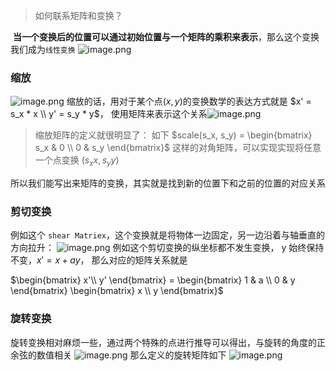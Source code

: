 > 如何联系矩阵和变换？

 **当一个变换后的位置可以通过初始位置与一个矩阵的乘积来表示**，那么这个变换我们成为`线性变换`
![image.png](https://cdn.nlark.com/yuque/0/2022/png/203019/1650289357133-b5a4c1d6-3270-415c-aaba-ce33c72eef43.png#clientId=u40d12415-1566-4&crop=0&crop=0&crop=1&crop=1&from=paste&height=253&id=xfTA4&margin=%5Bobject%20Object%5D&name=image.png&originHeight=506&originWidth=554&originalType=binary&ratio=1&rotation=0&showTitle=false&size=23638&status=done&style=none&taskId=u81e6f0a3-6baa-44df-a2ca-350870e4f4e&title=&width=277)
### 缩放
![image.png](https://cdn.nlark.com/yuque/0/2022/png/203019/1650287940029-08b2bfcc-0a73-469e-ab96-06076a6db4dd.png#clientId=u40d12415-1566-4&crop=0&crop=0&crop=1&crop=1&from=paste&height=165&id=u17e408d7&margin=%5Bobject%20Object%5D&name=image.png&originHeight=368&originWidth=924&originalType=binary&ratio=1&rotation=0&showTitle=false&size=67581&status=done&style=none&taskId=u341134e8-03bb-4e1f-b647-71615e6e913&title=&width=415)
缩放的话，用对于某个点$(x, y)$的变换数学的表达方式就是  $x' = s_x * x \\
y' = s_y * y$，
使用矩阵来表示这个关系![image.png](https://cdn.nlark.com/yuque/0/2022/png/203019/1650287363498-503c739d-943b-469c-9e90-d78857905b8a.png#clientId=u40d12415-1566-4&crop=0&crop=0&crop=1&crop=1&from=paste&height=80&id=u241afe5b&margin=%5Bobject%20Object%5D&name=image.png&originHeight=160&originWidth=468&originalType=binary&ratio=1&rotation=0&showTitle=false&size=26332&status=done&style=none&taskId=u2f096c19-b080-491d-9c8e-a4c910ee9e1&title=&width=234)

> 缩放矩阵的定义就很明显了： 如下
> $scale(s_x, s_y) = 
\begin{bmatrix}
   s_x & 0 \\
   0 & s_y
\end{bmatrix}$
> 这样的对角矩阵，可以实现实现将任意一个点变换  $(s_xx, s_yy)$


所以我们能写出来矩阵的变换，其实就是找到新的位置下和之前的位置的对应关系
### 剪切变换
例如这个 `shear Matriex`，这个变换就是将物体一边固定，另一边沿着与轴垂直的方向拉升：
![image.png](https://cdn.nlark.com/yuque/0/2022/png/203019/1650288384155-c0753852-6b43-477d-bb88-c43fe087e807.png#clientId=u40d12415-1566-4&crop=0&crop=0&crop=1&crop=1&from=paste&height=199&id=ue9706b8c&margin=%5Bobject%20Object%5D&name=image.png&originHeight=398&originWidth=962&originalType=binary&ratio=1&rotation=0&showTitle=false&size=85010&status=done&style=none&taskId=uefe5a27f-f92d-440c-856f-0d365ce2137&title=&width=481)
例如这个剪切变换的纵坐标都不发生变换， y 始终保持不变，$x' = x + ay$， 
那么对应的矩阵关系就是

$\begin{bmatrix}
x'\\
y'
\end{bmatrix} = \begin{bmatrix}
   1 & a \\
   0 & y
\end{bmatrix}
\begin{bmatrix}
   x \\
   y
\end{bmatrix}$


### 旋转变换
旋转变换相对麻烦一些，通过两个特殊的点进行推导可以得出，与旋转的角度的正余弦的数值相关
![image.png](https://cdn.nlark.com/yuque/0/2022/png/203019/1650289592405-31663cbc-6cc1-42cc-ad66-bedba702c4aa.png#clientId=u40d12415-1566-4&crop=0&crop=0&crop=1&crop=1&from=paste&height=269&id=u79eefa5e&margin=%5Bobject%20Object%5D&name=image.png&originHeight=538&originWidth=960&originalType=binary&ratio=1&rotation=0&showTitle=false&size=105234&status=done&style=none&taskId=u363b7876-e281-498f-b2a4-162f34e205b&title=&width=480)
那么定义的旋转矩阵如下
![image.png](https://cdn.nlark.com/yuque/0/2022/png/203019/1650289606695-41ff457c-72f2-4162-a93d-d49e704076a7.png#clientId=u40d12415-1566-4&crop=0&crop=0&crop=1&crop=1&from=paste&height=78&id=u16bb4930&margin=%5Bobject%20Object%5D&name=image.png&originHeight=156&originWidth=466&originalType=binary&ratio=1&rotation=0&showTitle=false&size=12380&status=done&style=none&taskId=uebf25f2a-2104-4ef3-a312-78f76e12db3&title=&width=233)

